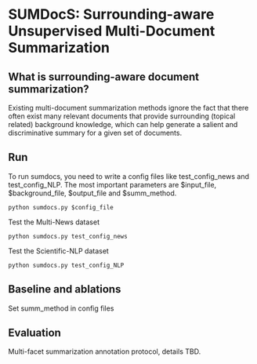 # SUMDocS: Surrounding-aware Unsupervised Multi-Document Summarization
## What is surrounding-aware document summarization?
Existing multi-document summarization methods ignore the fact that there often exist many relevant documents that provide surrounding (topical related) background knowledge, which can help generate a salient and discriminative summary for a given set of documents.


## Run
To run sumdocs, you need to write a config files like test_config_news and test_config_NLP. The most important parameters are $input_file, $background_file, $output_file and $summ_method.
```
python sumdocs.py $config_file
```

Test the Multi-News dataset
```
python sumdocs.py test_config_news
```

Test the Scientific-NLP dataset
```
python sumdocs.py test_config_NLP
```

## Baseline and ablations
Set summ_method in config files 

## Evaluation
Multi-facet summarization annotation protocol, details TBD.
